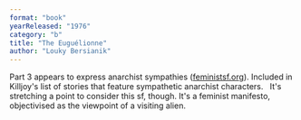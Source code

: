 ```yaml
---
format: "book"
yearReleased: "1976"
category: "b"
title: "The Euguélionne"
author: "Louky Bersianik"
---
```

Part 3 appears to express anarchist sympathies (<a href="http://feministsf.org/quotes/bersianik.html">feministsf.org</a>). Included in  Killjoy's list of stories that feature sympathetic  anarchist characters.
 
It's stretching a point to consider  this sf, though. It's a feminist manifesto, objectivised as the viewpoint of a  visiting alien.
